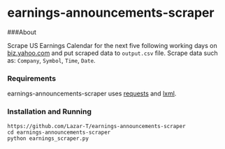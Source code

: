 earnings-announcements-scraper
=========

###About

Scrape US Earnings Calendar for the next five following working days on [biz.yahoo.com](http://biz.yahoo.com/research/earncal/today.html) and put scraped data to `output.csv` file. Scrape data such as: `Company`, `Symbol`, `Time`, `Date`.

### Requirements

earnings-announcements-scraper uses [requests](http://docs.python-requests.org/en/latest/) and [lxml](http://lxml.de/).


### Installation and Running
```
https://github.com/Lazar-T/earnings-announcements-scraper
cd earnings-announcements-scraper
python earnings_scraper.py
```
